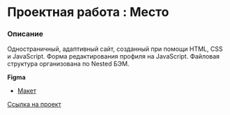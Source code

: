 # Проектная работа : Место

### Описание

Одностраничный, адаптивный сайт, созданный при помощи HTML, CSS и JavaScript. Форма редактирования профиля на JavaScript. Файловая структура организована по Nested БЭМ.

**Figma**

* [Макет](https://www.figma.com/file/2cn9N9jSkmxD84oJik7xL7/JavaScript.-Sprint-4?node-id=0%3A1)

[Ссылка на проект](https://missmarisha.github.io/mesto/)
